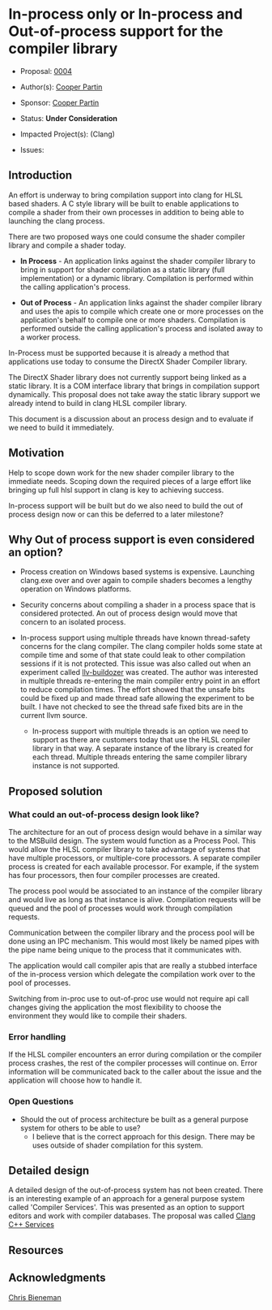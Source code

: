 <!-- {% raw %} -->

# In-process only or In-process and Out-of-process support for the compiler library

* Proposal: [0004](INF-0004-inproc-outofproc-compiler-library-support.md)
* Author(s): [Cooper Partin](https://github.com/coopp)
* Sponsor: [Cooper Partin](https://github.com/coopp)
* Status: **Under Consideration**
* Impacted Project(s): (Clang)

* Issues:

## Introduction

An effort is underway to bring compilation support into clang for HLSL based
shaders.  A C style library will be built to enable applications to compile
a shader from their own processes in addition to being able to launching the
clang process.

There are two proposed ways one could consume the shader compiler library and
compile a shader today.

* **In Process** - An application links against the shader compiler library to
bring in support for shader compilation as a static library
(full implementation) or a dynamic library. Compilation is performed within the
calling application's process.

* **Out of Process** - An application links against the shader compiler library and
uses the apis to compile which create one or more processes on the
application's behalf to compile one or more shaders. Compilation is performed
outside the calling application's process and isolated away to a worker
process.

In-Process must be supported because it is already a method that applications
use today to consume the DirectX Shader Compiler library.

The DirectX Shader library does not currently support being linked as a
static library.  It is a COM interface library that brings in compilation
support dynamically. This proposal does not take away the static library
support we already intend to build in clang HLSL compiler library.

This document is a discussion about an process design and to evaluate if
we need to build it immediately.

## Motivation

Help to scope down work for the new shader compiler library to the immediate
needs. Scoping down the required pieces of a large effort like bringing up full
hlsl support in clang is key to achieving success.

In-process support will be built but do we also need to build the out of
process design now or can this be deferred to a later milestone?

## Why Out of process support is even considered an option?

* Process creation on Windows based systems is expensive.  Launching clang.exe
over and over again to compile shaders becomes a lengthy operation on 
Windows platforms.

* Security concerns about compiling a shader in a process space that is
considered protected.  An out of process design would move that concern to an
isolated process.

* In-process support using multiple threads have known thread-safety concerns
for the clang compiler.  The clang compiler holds some state at compile time
and some of that state could leak to other compilation sessions if it is not
protected. This issue was also called out when an experiment called
[llv-buildozer](https://reviews.llvm.org/D86351) was created.  The author was
interested in multiple threads re-entering the main compiler entry point in an
effort to reduce compilation times. The effort showed that the unsafe bits
could be fixed up and made thread safe allowing the experiment to be built.
I have not checked to see the thread safe fixed bits are in the current llvm
source.

   * In-process support with multiple threads is an option we need to
support as there are customers today that use the HLSL compiler library in 
that way. A separate instance of the library is created for each thread.
Multiple threads entering the same compiler library instance is not supported.

## Proposed solution

### What could an out-of-process design look like?

The architecture for an out of process design would behave in a similar way to
the MSBuild design. The system would function as a Process Pool.  This would
allow the HLSL compiler library to take advantage of systems that have
multiple processors, or multiple-core processors. A separate compiler process
is created for each available processor. For example, if the system has four
processors, then four compiler processes are created.

The process pool would be associated to an instance of the compiler library
and would live as long as that instance is alive.  Compilation requests will
be queued and the pool of processes would work through compilation requests.

Communication between the compiler library and the process pool will be done
using an IPC mechanism. This would most likely be named pipes with the pipe
name being unique to the process that it communicates with.

The application would call compiler apis that are really a stubbed 
interface of the in-process version which delegate the compilation work over
to the pool of processes.

Switching from in-proc use to out-of-proc use would not require api call 
changes giving the application the most flexibility to choose the 
environment they would like to compile their shaders.

### Error handling

If the HLSL compiler encounters an error during compilation or the compiler
process crashes, the rest of the compiler processes will continue on.
Error information will be communicated back to the caller about the issue and
the application will choose how to handle it.

### Open Questions

* Should the out of process architecture be built as a general purpose
system for others to be able to use?
   * I believe that is the correct approach for this design. There may be
     uses outside of shader compilation for this system.

## Detailed design

A detailed design of the out-of-process system has not been created.
There is an interesting example of an approach for a general purpose system
called 'Compiler Services'. This was presented as an option to support editors
and work with compiler databases. The proposal was called
[Clang C++ Services](https://github.com/chandlerc/llvm-designs/blob/master/ClangService.rst)

## Resources

## Acknowledgments

[Chris Bieneman](https://github.com/llvm-beanz)

<!-- {% endraw %} -->
